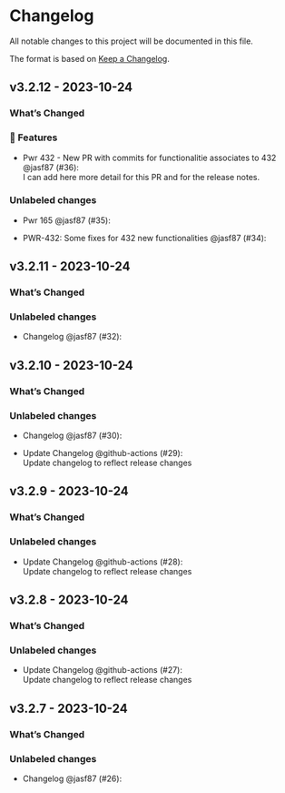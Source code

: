 # Changelog

All notable changes to this project will be documented in this file.

The format is based on [Keep a Changelog](https://keepachangelog.com/en/1.0.0/).

## v3.2.12 - 2023-10-24

### What’s Changed

### 🚀 Features

- Pwr 432 - New PR with commits for functionalitie associates to 432 @jasf87 (#36):   
  I can add here more detail for this PR and for the release notes.

### Unlabeled changes

- Pwr 165 @jasf87 (#35):   
  
- PWR-432: Some fixes for 432 new functionalities @jasf87 (#34):   
  

## v3.2.11 - 2023-10-24

### What’s Changed

### Unlabeled changes

- Changelog @jasf87 (#32):

## v3.2.10 - 2023-10-24

### What’s Changed

### Unlabeled changes

- Changelog @jasf87 (#30):   
  
- Update Changelog @github-actions (#29):   
  Update changelog to reflect release changes   
  

## v3.2.9 - 2023-10-24

### What’s Changed

### Unlabeled changes

- Update Changelog @github-actions (#28):   
  Update changelog to reflect release changes

## v3.2.8 - 2023-10-24

### What’s Changed

### Unlabeled changes

- Update Changelog @github-actions (#27):   
  Update changelog to reflect release changes

## v3.2.7 - 2023-10-24

### What’s Changed

### Unlabeled changes

- Changelog @jasf87 (#26):
